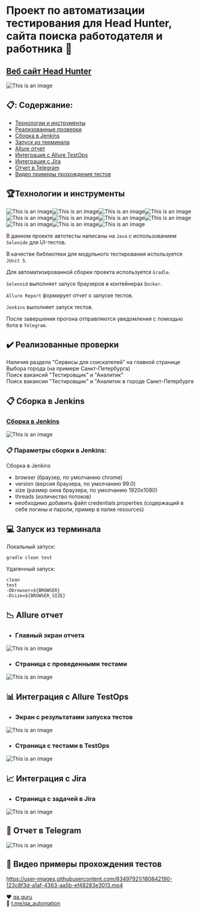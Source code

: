 # Проект по автоматизации тестирования для  Head Hunter, сайта поиска работодателя и работника	:star2:
## <a target="_blank" href="https://spb.hh.ru/">Веб сайт Head Hunter</a>

![This is an image](design/pictures/hh.jpeg)	

## :clipboard:: Содержание:

- <a href="#trophy-технологии-и-инструменты">Технологии и инструменты</a> 
- <a href="#heavy_check_mark-реализованные-проверки">Реализованные проверки</a>
- <a href="#clipboard_mark-сборка-в-Jenkins">Сборка в Jenkins</a>
- <a href="#computer-запуск-из-терминала">Запуск из терминала</a>
- <a href="#chart_with_downwards_trend-allure-отчет">Allure отчет</a>
- <a href="#bar_chart-интеграция-с-allure-testops">Интеграция с Allure TestOps</a>
- <a href="#chart_with_upwards_trend-интеграция-с-jira">Интеграция с Jira</a>
- <a href="#iphone-отчет-в-telegram">Отчет в Telegram</a>
- <a href="#movie_camera-видео-примеры-прохождения-тестов">Видео примеры прохождения тестов</a>

## :trophy:Технологии и инструменты
                                                                                                        
![This is an image](/design/icons/Java.png)![This is an image](/design/icons/Gradle.png)![This is an image](/design/icons/Intelij_IDEA.png)![This is an image](/design/icons/Selenide.png)![This is an image](/design/icons/Selenoid.png)![This is an image](/design/icons/JUnit5.png)![This is an image](/design/icons/Jenkins.png)![This is an image](/design/icons/Allure_Report.png)![This is an image](/design/icons/AllureTestOps.png)![This is an image](/design/icons/Telegram.png)![This is an image](/design/icons/Jira.png)</br>

В данном проекте автотесты написаны на <code>Java</code> с использованием <code>Selenide</code> для UI-тестов.

 В качестве библиотеки для модульного тестирования используется <code>JUnit 5</code>.
 
 Для автоматизированной сборки проекта используется <code>Gradle</code>.
 
 <code>Selenoid</code> выполняет запуск браузеров в контейнерах <code>Docker</code>.

 <code>Allure Report</code> формирует отчет о запуске тестов.

 <code>Jenkins</code> выполняет запуск тестов.
 
 После завершения прогона отправляются уведомления с помощью бота в <code>Telegram</code>.


## 	:heavy_check_mark: Реализованные проверки</br>
Наличия раздела "Сервисы для соискателей" на главной странице</br>
Выбора города (на примере Санкт-Петербурга)</br>
Поиск вакансий "Тестировщик" и "Аналитик"</br>
Поиск вакансии "Тестировщик" и "Аналитик в городе Санкт-Петербурге</br>

## :clipboard: Сборка в Jenkins
### <a target="_blank" href="https://jenkins.autotests.cloud/job/AUTO-1024/">Сборка в Jenkins</a>

![This is an image](design/pictures/jenkins.jpeg)


###  :clipboard: Параметры сборки в Jenkins:
Сборка в Jenkins

- browser (браузер, по умолчанию chrome)
- version (версия браузера, по умолчанию 99.0)
- size (размер окна браузера, по умолчанию 1920x1080)
- threads (количество потоков)
- необходимо добавить файл credentials.properties (содержащий в себе логины и пароли, пример в папке resources)

## :computer: Запуск из терминала
Локальный запуск:
```
gradle clean test
```

Удаленный запуск:
```
clean
test
-Dbrowser=${BROWSER}
-Dsize=${BROWSER_SIZE}
```

## :chart_with_downwards_trend: Allure отчет
- ### Главный экран отчета

 ![This is an image](design/pictures/Allure.jpeg)


- ### Страница с проведенными тестами

![This is an image](design/pictures/Allure1.jpeg)

## :bar_chart: Интеграция с Allure TestOps
- ### Экран с результатами запуска тестов
                                                                            
![This is an image](design/pictures/AllureTestsOps.jpeg)

- ### Страница с тестами в TestOps

![This is an image](design/pictures/AllureTestOps1.jpeg)
                                                                            
## :chart_with_upwards_trend:	 Интеграция с Jira
- ### Страница с задачей в Jira
                                                                                
 ![This is an image](design/pictures/Jira.jpeg)


## 	:iphone: Отчет в Telegram

 ![This is an image](design/pictures/Telegram.jpeg)


## :movie_camera: Видео примеры прохождения тестов






https://user-images.githubusercontent.com/83497921/180842190-123c8f3d-a1af-4363-aa5b-ef48283e3013.mp4




:heart: <a target="_blank" href="https://qa.guru">qa.guru</a><br/>
:blue_heart: <a target="_blank" href="https://t.me/qa_automation">t.me/qa_automation</a>
